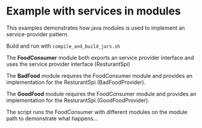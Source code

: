 # Example with services in modules

This examples demonstrates how java modules is used to implement an service-provider pattern. 

Build and run with `compile_and_build_jars.sh`

The **FoodConsumer** module both exports an service provider interface and uses the service provider interface (ResturantSpi)

The **BadFood** module requires the FoodConsumer module and provides an implementation for the ResturantSpi (BadFoodProvider).

The **GoodFood** module requires the FoodConsumer module and provides an implementation for the ResturantSpi (GoodFoodProvider).

The script runs the FoodConsumer with different modules on the module path to demonstrate what happens...
